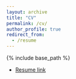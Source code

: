 ```yaml
---
layout: archive
title: "CV"
permalink: /cv/
author_profile: true
redirect_from:
  - /resume
---
```


{% include base_path %}

* [Resume link](http://saim29.github.io/files/CV.pdf)
